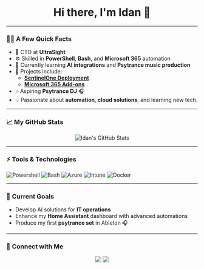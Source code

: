 <h1 align="center">Hi there, I'm Idan 👋</h1>

---

### 🧑‍💻 **A Few Quick Facts**
- 🚀 CTO at **UltraSight**
- ⚙️ Skilled in **PowerShell**, **Bash**, and **Microsoft 365** automation  
- 🌱 Currently learning **AI integrations** and **Psytrance music production**  
- 🔧 Projects include:  
   - [**SentinelOne Deployment**](https://github.com/idan/project1)  
   - [**Microsoft 365 Add-ons**](https://github.com/idan/project2)  
- 🎶 Aspiring **Psytrance DJ** 🎧  
- 💡 Passionate about **automation**, **cloud solutions**, and learning new tech.

---

### 📈 **My GitHub Stats**
<p align="center">
   <img src="https://github-readme-stats.vercel.app/api?username=your-username&show_icons=true&theme=dark" alt="Idan's GitHub Stats" />
</p>

---

### ⚡ **Tools & Technologies**
![Powershell](https://img.shields.io/badge/PowerShell-5391FE?style=flat&logo=powershell&logoColor=white)
![Bash](https://img.shields.io/badge/Bash-121011?style=flat&logo=gnu-bash&logoColor=white)
![Azure](https://img.shields.io/badge/Azure-0078D7?style=flat&logo=microsoftazure&logoColor=white)
![Intune](https://img.shields.io/badge/Intune-0078D7?style=flat&logo=microsoft&logoColor=white)
![Docker](https://img.shields.io/badge/Docker-2496ED?style=flat&logo=docker&logoColor=white)

---

### 🎯 **Current Goals**
- Develop AI solutions for **IT operations**  
- Enhance my **Home Assistant** dashboard with advanced automations  
- Produce my first **psytrance set** in Ableton 🎧  

---

### 🤝 **Connect with Me**
<p align="center">
   <a href="mailto:1it@eden-gallery.com"><img src="https://img.shields.io/badge/Email-1it@eden--gallery.com-0078D7?style=flat&logo=gmail&logoColor=white" /></a>
   <a href="https://www.linkedin.com/in/idan-profile"><img src="https://img.shields.io/badge/LinkedIn-Profile-0078D4?style=flat&logo=linkedin&logoColor=white" /></a>
</p>
